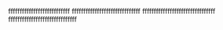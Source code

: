 fffffffffffffffffffffffffff
ffffffffffffffffffffffffffffff
ffffffffffffffffffffffffffffffff
ffffffffffffffffffffffffffffff